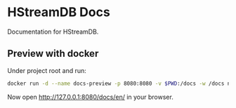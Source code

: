 # HStreamDB Docs


Documentation for HStreamDB.


## Preview with docker

Under project root and run:

```sh
docker run -d --name docs-preview -p 8080:8080 -v $PWD:/docs -w /docs node:14.15.5-alpine3.13 sh -c "yarn && yarn dev"
```

Now open <http://127.0.0.1:8080/docs/en/> in your browser.

